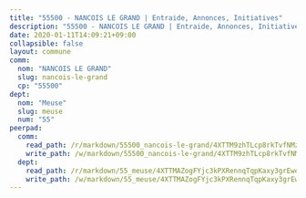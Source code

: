 ```yaml
---
title: "55500 - NANCOIS LE GRAND | Entraide, Annonces, Initiatives"
description: "55500 - NANCOIS LE GRAND | Entraide, Annonces, Initiatives"
date: 2020-01-11T14:09:21+09:00
collapsible: false
layout: commune
comm:
  nom: "NANCOIS LE GRAND"
  slug: nancois-le-grand
  cp: "55500"
dept:
  nom: "Meuse"
  slug: meuse
  num: "55"
peerpad:
  comm:
    read_path: /r/markdown/55500_nancois-le-grand/4XTTM9zhTLcp8rkTvfNMzD1NHR1pyZgyWUyMYHqGDzeXPXxxP
    write_path: /w/markdown/55500_nancois-le-grand/4XTTM9zhTLcp8rkTvfNMzD1NHR1pyZgyWUyMYHqGDzeXPXxxP-K3TgUrWpiBPRH8zgRpo68bA1gP2UUorcbwMSJMh4LdZwAhfuCQCT2FJy16bSdC1Q3B99G2ZqAm8q2LuvG7UNBqPfGaeQoPvxXDqS4sJjvAXpNyoLjtPn9q3z2gfZRvHb36EywXnX
  dept:
    read_path: /r/markdown/55_meuse/4XTTMAZogFYjc3kPXRennqTqpKaxy3grEwemFqg29rwkrPVit
    write_path: /w/markdown/55_meuse/4XTTMAZogFYjc3kPXRennqTqpKaxy3grEwemFqg29rwkrPVit-K3TgUKFK4U3KduRmUzLc9vHoSRQG77sF2Wbs3cyWXobZcgb6TfASJcGDPror5ZZanBF6Mpjeq1Ushd16Pu9ha9F7F38qzhQqES3b79Xt7LuU1tzmWNED66pWnroExmsHxWtFur2G
---
```


